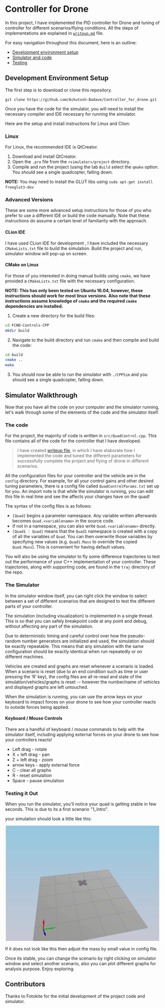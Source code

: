 # Controller for Drone #

In this project, I have implemented the PID controller for Drone and tuning of controller for different scenarios/flying conditions.  All the steps of implementations are explained in [`writeup.md`](./Writeup.md) file.

For easy navigation throughout this document, here is an outline:

 - [Development environment setup](#development-environment-setup)
 - [Simulator and code](#simulator-walkthrough)
 - [Testing ](#Testing-it-Out)


## Development Environment Setup ##

The first step is to download or clone this repository.

 ```
 git clone https://github.com/Ashutosh-Badave/Controller_for_drone.git 
 ```

Once you have the code for the simulator, you will need to install the necessary compiler and IDE necessary for running the simulator.

Here are the setup and install instructions for Linux and Clion:

### Linux ###

For Linux, the recommended IDE is QtCreator.

1. Download and install QtCreator.
2. Open the `.pro` file from the `<simulator>/project` directory.
3. Compile and run the project (using the tab `Build` select the `qmake` option.  You should see a single quadcopter, falling down.

**NOTE:** You may need to install the GLUT libs using `sudo apt-get install freeglut3-dev`


### Advanced Versions ###

These are some more advanced setup instructions for those of you who prefer to use a different IDE or build the code manually.  Note that these instructions do assume a certain level of familiarity with the approach.

#### CLion IDE ####

I have used CLion IDE for development , I have included the necessary `CMakeLists.txt` file to build the simulation.
Build the project and run, simulator window will pop-up on screen.

#### CMake on Linux ####

For those of you interested in doing manual builds using `cmake`, we have provided a `CMakeLists.txt` file with the necessary configuration.

**NOTE: This has only been tested on Ubuntu 16.04, however, these instructions should work for most linux versions.  Also note that these instructions assume knowledge of `cmake` and the required `cmake` dependencies are installed.**

1. Create a new directory for the build files:

```sh
cd FCND-Controls-CPP
mkdir build
```

2. Navigate to the build directory and run `cmake` and then compile and build the code:

```sh
cd build
cmake ..
make
```

3. You should now be able to run the simulator with `./CPPSim` and you should see a single quadcopter, falling down.

## Simulator Walkthrough ##

Now that you have all the code on your computer and the simulator running, let's walk through some of the elements of the code and the simulator itself.

### The code ###

For the project, the majority of code is written in `src/QuadControl.cpp`.  This file contains all of the code for the controller that I have developed.
>I have created [writeup file](README.md), in which I have elaborate how I implemented the code and tuned the different parameters for successfully complete the project and flying of drone in different scenarios.

All the configuration files for your controller and the vehicle are in the `config` directory.  For example, for all your control gains and other desired tuning parameters, there is a config file called `QuadControlParams.txt` set up for you.  An import note is that while the simulator is running, you can edit this file in real time and see the affects your changes have on the quad!

The syntax of the config files is as follows:

 - `[Quad]` begins a parameter namespace.  Any variable written afterwards becomes `Quad.<variablename>` in the source code.
 - If not in a namespace, you can also write `Quad.<variablename>` directly.
 - `[Quad1 : Quad]` means that the `Quad1` namespace is created with a copy of all the variables of `Quad`.  You can then overwrite those variables by specifying new values (e.g. `Quad1.Mass` to override the copied `Quad.Mass`).  This is convenient for having default values.

You will also be using the simulator to fly some difference trajectories to test out the performance of your C++ implementation of your controller. These trajectories, along with supporting code, are found in the `traj` directory of the repo.


### The Simulator ###

In the simulator window itself, you can right click the window to select between a set of different scenarios that are designed to test the different parts of your controller.

The simulation (including visualization) is implemented in a single thread.  This is so that you can safely breakpoint code at any point and debug, without affecting any part of the simulation.

Due to deterministic timing and careful control over how the pseudo-random number generators are initialized and used, the simulation should be exactly repeatable. This means that any simulation with the same configuration should be exactly identical when run repeatedly or on different machines.

Vehicles are created and graphs are reset whenever a scenario is loaded. When a scenario is reset (due to an end condition such as time or user pressing the ‘R’ key), the config files are all re-read and state of the simulation/vehicles/graphs is reset -- however the number/name of vehicles and displayed graphs are left untouched.

When the simulation is running, you can use the arrow keys on your keyboard to impact forces on your drone to see how your controller reacts to outside forces being applied.

#### Keyboard / Mouse Controls ####

There are a handful of keyboard / mouse commands to help with the simulator itself, including applying external forces on your drone to see how your controllers reacts!

 - Left drag - rotate
 - X + left drag - pan
 - Z + left drag - zoom
 - arrow keys - apply external force
 - C - clear all graphs
 - R - reset simulation
 - Space - pause simulation


### Testing it Out ###

When you run the simulator, you'll notice your quad is getting stable in few seconds.  This is due to its a first scenario "1_Intro".

your simulation should look a little like this:

<p align="center">
<img src="animations/scenario1.gif" width="500"/>
</p>

If it does not look like this then adjust the mass by small value in config file.

Once its stable, you can change the scenario by right clicking on simulator window and select another scenario, also you can plot different graphs for analysis purpose.
Enjoy exploring.


## Contributors ##

Thanks to Fotokite for the initial development of the project code and simulator.
